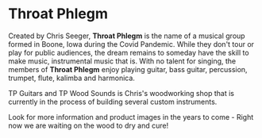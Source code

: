 # Throat Phlegm
Created by Chris Seeger, **Throat Phlegm** is the name of a musical group formed in Boone, Iowa during the Covid Pandemic. While they don't tour or play for public audiences, the dream remains to someday have the skill to make music, instrumental music that is. With no talent for singing, the members of **Throat Phlegm** enjoy playing guitar, bass guitar, percussion, trumpet, flute, kalimba and harmonica.

TP Guitars and TP Wood Sounds is Chris's woodworking shop that is currently in the process of building several custom instruments.

Look for more information and product images in the years to come - Right now we are waiting on the wood to dry and cure!
